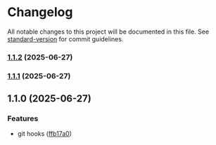 # Changelog

All notable changes to this project will be documented in this file. See [standard-version](https://github.com/conventional-changelog/standard-version) for commit guidelines.

### [1.1.2](https://github.com/Eng-Elias/NodeJS_Backend_Starter_Project/compare/v1.1.1...v1.1.2) (2025-06-27)

### [1.1.1](https://github.com/Eng-Elias/NodeJS_Backend_Starter_Project/compare/v1.1.0...v1.1.1) (2025-06-27)

## 1.1.0 (2025-06-27)

### Features

- git hooks ([ffb17a0](https://github.com/Eng-Elias/NodeJS_Backend_Starter_Project/commit/ffb17a0abb4f47b03535d52163e05d1dff886043))
